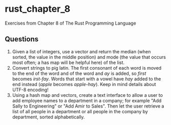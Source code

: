 # rust_chapter_8

Exercises from Chapter 8 of The Rust Programming Language

## Questions

1. Given a list of integers, use a vector and return the median (when sorted, the value in the middle position) and mode (the value that occurs most often; a has map will be helpful here) of the list.
2. Convert strings to pig latin. The first consonant of each word is moved to the end of the word and of the word and _ay_ is added, so _first_ becomes _irst-fay_. Words that start with a vowel have _hay_ added to the end instead (_apple_ becomes _apple-hay_). Keep in mind details about UTF-8 encoding!
3. Using a hash map and vectors, create a text interface to allow a user to add employee names to a department in a company; for example "Add Sally to Engineering" or "Add Amir to Sales". Then let the user retrieve a list of all people in a department or all people in the company by department, sorted alphabetically.
